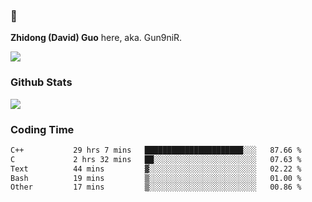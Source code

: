 ### 👋 

**Zhidong (David) Guo** here, aka. Gun9niR.

![](https://komarev.com/ghpvc/?username=Gun9niR&label=Total+Views)

### Github Stats

<img src="https://github-readme-stats.vercel.app/api?username=Gun9niR&count_private=true&show_icons=true&theme=vue-dark&hide_title=true">

### Coding Time

<!--START_SECTION:waka-->

```txt
C++           29 hrs 7 mins   ██████████████████████░░░   87.66 %
C             2 hrs 32 mins   ██░░░░░░░░░░░░░░░░░░░░░░░   07.63 %
Text          44 mins         ▓░░░░░░░░░░░░░░░░░░░░░░░░   02.22 %
Bash          19 mins         ▒░░░░░░░░░░░░░░░░░░░░░░░░   01.00 %
Other         17 mins         ▒░░░░░░░░░░░░░░░░░░░░░░░░   00.86 %
```

<!--END_SECTION:waka-->
